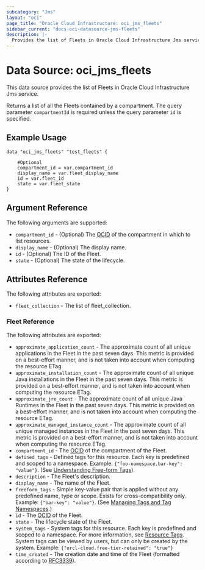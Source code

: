 ```yaml
---
subcategory: "Jms"
layout: "oci"
page_title: "Oracle Cloud Infrastructure: oci_jms_fleets"
sidebar_current: "docs-oci-datasource-jms-fleets"
description: |-
  Provides the list of Fleets in Oracle Cloud Infrastructure Jms service
---
```


# Data Source: oci_jms_fleets
This data source provides the list of Fleets in Oracle Cloud Infrastructure Jms service.

Returns a list of all the Fleets contained by a compartment. The query parameter `compartmentId`
is required unless the query parameter `id` is specified.


## Example Usage

```hcl
data "oci_jms_fleets" "test_fleets" {

	#Optional
	compartment_id = var.compartment_id
	display_name = var.fleet_display_name
	id = var.fleet_id
	state = var.fleet_state
}
```

## Argument Reference

The following arguments are supported:

* `compartment_id` - (Optional) The [OCID](https://docs.cloud.oracle.com/iaas/Content/General/Concepts/identifiers.htm) of the compartment in which to list resources. 
* `display_name` - (Optional) The display name.
* `id` - (Optional) The ID of the Fleet.
* `state` - (Optional) The state of the lifecycle.


## Attributes Reference

The following attributes are exported:

* `fleet_collection` - The list of fleet_collection.

### Fleet Reference

The following attributes are exported:

* `approximate_application_count` - The approximate count of all unique applications in the Fleet in the past seven days. This metric is provided on a best-effort manner, and is not taken into account when computing the resource ETag. 
* `approximate_installation_count` - The approximate count of all unique Java installations in the Fleet in the past seven days. This metric is provided on a best-effort manner, and is not taken into account when computing the resource ETag. 
* `approximate_jre_count` - The approximate count of all unique Java Runtimes in the Fleet in the past seven days. This metric is provided on a best-effort manner, and is not taken into account when computing the resource ETag. 
* `approximate_managed_instance_count` - The approximate count of all unique managed instances in the Fleet in the past seven days. This metric is provided on a best-effort manner, and is not taken into account when computing the resource ETag. 
* `compartment_id` - The [OCID](https://docs.cloud.oracle.com/iaas/Content/General/Concepts/identifiers.htm) of the compartment of the Fleet. 
* `defined_tags` - Defined tags for this resource. Each key is predefined and scoped to a namespace. Example: `{"foo-namespace.bar-key": "value"}`. (See [Understanding Free-form Tags](https://docs.cloud.oracle.com/iaas/Content/Tagging/Tasks/managingtagsandtagnamespaces.htm)). 
* `description` - The Fleet's description.
* `display_name` - The name of the Fleet.
* `freeform_tags` - Simple key-value pair that is applied without any predefined name, type or scope. Exists for cross-compatibility only. Example: `{"bar-key": "value"}`. (See [Managing Tags and Tag Namespaces](https://docs.cloud.oracle.com/iaas/Content/Tagging/Concepts/understandingfreeformtags.htm).) 
* `id` - The [OCID](https://docs.cloud.oracle.com/iaas/Content/General/Concepts/identifiers.htm) of the Fleet.
* `state` - The lifecycle state of the Fleet.
* `system_tags` - System tags for this resource. Each key is predefined and scoped to a namespace. For more information, see [Resource Tags](https://docs.cloud.oracle.com/iaas/Content/General/Concepts/resourcetags.htm). System tags can be viewed by users, but can only be created by the system.  Example: `{"orcl-cloud.free-tier-retained": "true"}` 
* `time_created` - The creation date and time of the Fleet (formatted according to [RFC3339](https://datatracker.ietf.org/doc/html/rfc3339)). 

